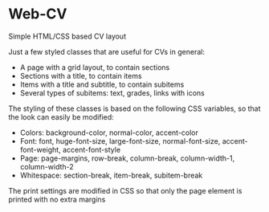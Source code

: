 # Web-CV
Simple HTML/CSS based CV layout

Just a few styled classes that are useful for CVs in general:
- A page with a grid layout, to contain sections
- Sections with a title, to contain items
- Items with a title and subtitle, to contain subitems
- Several types of subitems: text, grades, links with icons

The styling of these classes is based on the following CSS variables, so that the look can easily be modified:
- Colors: background-color, normal-color, accent-color
- Font: font, huge-font-size, large-font-size, normal-font-size, accent-font-weight, accent-font-style
- Page: page-margins, row-break, column-break, column-width-1, column-width-2
- Whitespace: section-break, item-break, subitem-break

The print settings are modified in CSS so that only the page element is printed with no extra margins
